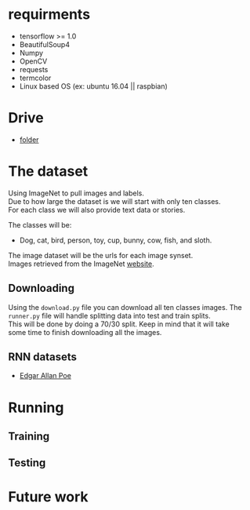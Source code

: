 # requirments
- tensorflow >= 1.0
- BeautifulSoup4
- Numpy
- OpenCV
- requests
- termcolor
- Linux based OS (ex: ubuntu 16.04 || raspbian)
  
# Drive
- [folder](https://drive.google.com/drive/folders/1fwhkkxTkv1GhdQuMBgT72--PmvSuGzkZ?usp=sharing)
# The dataset
Using ImageNet to pull images and labels.  
Due to how large the dataset is we will start with only ten classes.  
For each class we will also provide text data or stories.  
  
The classes will be:  
- Dog, cat, bird, person, toy, cup, bunny, cow, fish, and sloth.  

The image dataset will be the urls for each image synset.   
Images retrieved from the ImageNet [website](http://image-net.org/index).  
  
## Downloading  
Using the `download.py` file you can download all ten classes images. The  
`runner.py` file will handle splitting data into test and train splits.  
This will be done by doing a 70/30 split. Keep in mind that it will take  
some time to finish downloading all the images.  

## RNN datasets
- [Edgar Allan Poe](http://www.textfiles.com/etext/AUTHORS/POE/)

# Running

## Training

## Testing

# Future work
